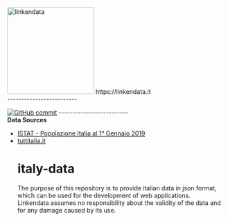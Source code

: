 
<img src="https://linkendata.it/wp-content/uploads/2019/12/logo-linkendata-160.png" alt="linkendata" width="200" />
https://linkendata.it<br>
-------------------------<br>

[![GitHub commit](https://img.shields.io/github/last-commit/Linkendata/italy-data)](https://github.com/Linkendata/italy-data/commits/master)
-------------------------<br>
<b>Data Sources</b> 
<ul>
<li><a href="http://dati.istat.it/Index.aspx?QueryId=18460#" target="_blank">ISTAT - Popolazione Italia al 1° Gennaio 2019 </a></li>
<li><a href="https://www.tuttitalia.it/province/" terget="_blank">tuttitalia.it</a></li>

# <b>italy-data</b><br>

The purpose of this repository is to provide italian data in json format, which can be used for the development 
of web applications.<br>
Linkendata assumes no responsibility about the validity of the data and for any damage caused by its use.<br>
